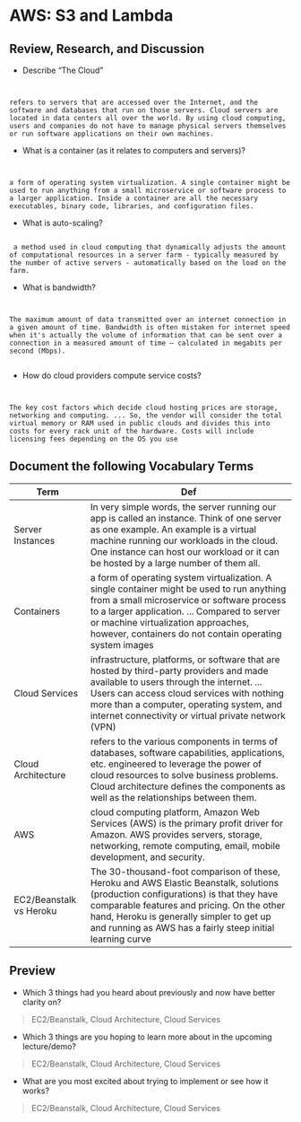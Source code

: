 # AWS: S3 and Lambda


## Review, Research, and Discussion

- Describe “The Cloud”

```


refers to servers that are accessed over the Internet, and the software and databases that run on those servers. Cloud servers are located in data centers all over the world. By using cloud computing, users and companies do not have to manage physical servers themselves or run software applications on their own machines.

```
- What is a container (as it relates to computers and servers)?

```


a form of operating system virtualization. A single container might be used to run anything from a small microservice or software process to a larger application. Inside a container are all the necessary executables, binary code, libraries, and configuration files.

```


- What is auto-scaling?

```

 a method used in cloud computing that dynamically adjusts the amount of computational resources in a server farm - typically measured by the number of active servers - automatically based on the load on the farm.

```


- What is bandwidth?

```


The maximum amount of data transmitted over an internet connection in a given amount of time. Bandwidth is often mistaken for internet speed when it's actually the volume of information that can be sent over a connection in a measured amount of time – calculated in megabits per second (Mbps).


```


- How do cloud providers compute service costs?

```


The key cost factors which decide cloud hosting prices are storage, networking and computing. ... So, the vendor will consider the total virtual memory or RAM used in public clouds and divides this into costs for every rack unit of the hardware. Costs will include licensing fees depending on the OS you use

```



## Document the following Vocabulary Terms

**Term** | **Def**
------------ | -------------
 Server Instances | In very simple words, the server running our app is called an instance. Think of one server as one example. An example is a virtual machine running our workloads in the cloud. One instance can host our workload or it can be hosted by a large number of them all.
 Containers | a form of operating system virtualization. A single container might be used to run anything from a small microservice or software process to a larger application. ... Compared to server or machine virtualization approaches, however, containers do not contain operating system images
 Cloud Services | infrastructure, platforms, or software that are hosted by third-party providers and made available to users through the internet. ... Users can access cloud services with nothing more than a computer, operating system, and internet connectivity or virtual private network (VPN)
 Cloud Architecture | refers to the various components in terms of databases, software capabilities, applications, etc. engineered to leverage the power of cloud resources to solve business problems. Cloud architecture defines the components as well as the relationships between them.
 AWS | cloud computing platform, Amazon Web Services (AWS) is the primary profit driver for Amazon. AWS provides servers, storage, networking, remote computing, email, mobile development, and security.
 EC2/Beanstalk vs Heroku | The 30-thousand-foot comparison of these, Heroku and AWS Elastic Beanstalk, solutions (production configurations) is that they have comparable features and pricing. On the other hand, Heroku is generally simpler to get up and running as AWS has a fairly steep initial learning curve



## Preview

- Which 3 things had you heard about previously and now have better clarity on?
> EC2/Beanstalk, Cloud Architecture, Cloud Services

- Which 3 things are you hoping to learn more about in the upcoming lecture/demo?
> EC2/Beanstalk, Cloud Architecture, Cloud Services

- What are you most excited about trying to implement or see how it works?
> EC2/Beanstalk, Cloud Architecture, Cloud Services

